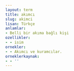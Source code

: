 ```yaml
---
layout: term
title: akımcı
slug: akimci
lisan: Türkçe
anlamlar:
- Belli bir akıma bağlı kişi
ozellikler:
- - isim
ornekler:
- - Akımcı ve kuramcılar.
orneklerkaynak:
- - ''
---
```

